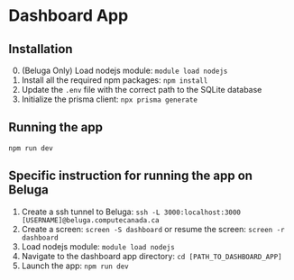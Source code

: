 # Dashboard App

## Installation

0. (Beluga Only) Load nodejs module: `module load nodejs`
1. Install all the required npm packages: `npm install`
2. Update the `.env` file with the correct path to the SQLite database
3. Initialize the prisma client: `npx prisma generate`

## Running the app

`npm run dev`

## Specific instruction for running the app on Beluga

1. Create a ssh tunnel to Beluga: `ssh -L 3000:localhost:3000 [USERNAME]@beluga.computecanada.ca`
2. Create a screen: `screen -S dashboard` or resume the screen: `screen -r dashboard`
3. Load nodejs module: `module load nodejs`
4. Navigate to the dashboard app directory: `cd [PATH_TO_DASHBOARD_APP]`
5. Launch the app: `npm run dev`

